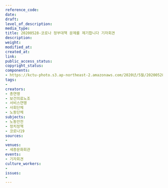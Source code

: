 ```yaml
---
reference_code: 
date: 
draft: 
level_of_description: 
media_type: 
title: 20200528-코로나 정부대책 문제를 제기합니다 기자회견
description: 
weight: 
modified_at: 
created_at: 
link: 
public_access_status: 
copyright_status: 
components:
- https://kctu-photo.s3.ap-northeast-2.amazonaws.com/2020년/5월/20200528-코로나+정부대책+문제를+제기합니다+기자회견/_BBS8090.jpg
tags:
- 
creators:
- 총연맹
- 보건의료노조
- 서비스연맹
- 사회단체
- 노동단체
subjects:
- 노동안전
- 정치정책
- 코로나19
sources:
- 
venues:
- 세종문화회관
events:
- 기자회견
culture_workers:
- 
issues:
- 
---
```

